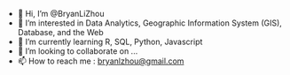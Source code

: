 - 👋 Hi, I’m @BryanLiZhou
- 👀 I’m interested in Data Analytics, Geographic Information System (GIS), Database, and the Web
- 🌱 I’m currently learning R, SQL, Python, Javascript
- 💞️ I’m looking to collaborate on ...
- 📫 How to reach me : bryanlzhou@gmail.com

<!---
BryanLiZhou/BryanLiZhou is a ✨ special ✨ repository because its `README.md` (this file) appears on your GitHub profile.
You can click the Preview link to take a look at your changes.
--->
